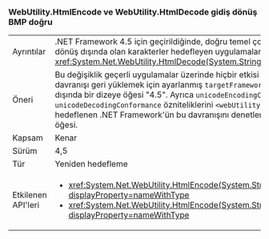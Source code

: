 ### <a name="webutilityhtmlencode-and-webutilityhtmldecode-round-trip-bmp-correctly"></a>WebUtility.HtmlEncode ve WebUtility.HtmlDecode gidiş dönüş BMP doğru

|   |   |
|---|---|
|Ayrıntılar|.NET Framework 4.5 için geçirildiğinde, doğru temel çok dilli düzlem (BMP) gidiş dönüş dışında olan karakterler hedefleyen uygulamalar için <xref:System.Net.WebUtility.HtmlDecode(System.String)> yöntemleri.|
|Öneri|Bu değişiklik geçerli uygulamalar üzerinde hiçbir etkisi yoktur, ancak özgün davranışı geri yüklemek için ayarlanmış <code>targetFramework</code> özniteliği <code>&lt;httpRuntime&gt;</code> dışında bir dizeye öğesi &quot;4.5&quot;. Ayrıca <code>unicodeEncodingConformance</code> ve <code>unicodeDecodingConformance</code> özniteliklerini <code>&lt;webUtility&gt;</code> bağımsız olarak hedeflenen .NET Framework'ün bu davranışını denetlemek için yapılandırma öğesi.|
|Kapsam|Kenar|
|Sürüm|4,5|
|Tür|Yeniden hedefleme|
|Etkilenen API'leri|<ul><li><xref:System.Net.WebUtility.HtmlEncode(System.String)?displayProperty=nameWithType></li><li><xref:System.Net.WebUtility.HtmlEncode(System.String,System.IO.TextWriter)?displayProperty=nameWithType></li></ul>|

